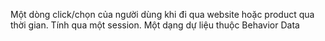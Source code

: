 Một dòng click/chọn của người dùng khi đi qua website hoặc product qua thời gian. Tính qua một session. Một dạng dự liệu thuộc Behavior Data
